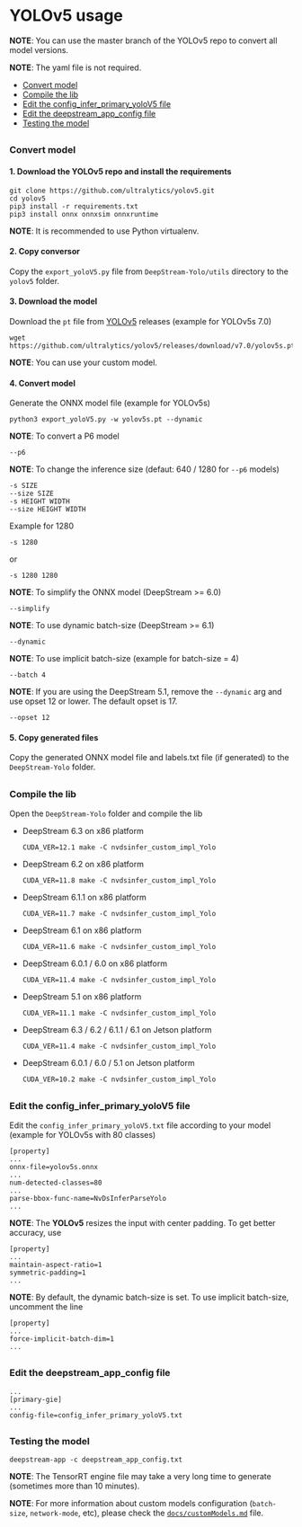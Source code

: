 # YOLOv5 usage

**NOTE**: You can use the master branch of the YOLOv5 repo to convert all model versions.

**NOTE**: The yaml file is not required.

* [Convert model](#convert-model)
* [Compile the lib](#compile-the-lib)
* [Edit the config_infer_primary_yoloV5 file](#edit-the-config_infer_primary_yolov5-file)
* [Edit the deepstream_app_config file](#edit-the-deepstream_app_config-file)
* [Testing the model](#testing-the-model)

##

### Convert model

#### 1. Download the YOLOv5 repo and install the requirements

```
git clone https://github.com/ultralytics/yolov5.git
cd yolov5
pip3 install -r requirements.txt
pip3 install onnx onnxsim onnxruntime
```

**NOTE**: It is recommended to use Python virtualenv.

#### 2. Copy conversor

Copy the `export_yoloV5.py` file from `DeepStream-Yolo/utils` directory to the `yolov5` folder.

#### 3. Download the model

Download the `pt` file from [YOLOv5](https://github.com/ultralytics/yolov5/releases/) releases (example for YOLOv5s 7.0)

```
wget https://github.com/ultralytics/yolov5/releases/download/v7.0/yolov5s.pt
```

**NOTE**: You can use your custom model.

#### 4. Convert model

Generate the ONNX model file (example for YOLOv5s)

```
python3 export_yoloV5.py -w yolov5s.pt --dynamic
```

**NOTE**: To convert a P6 model

```
--p6
```

**NOTE**: To change the inference size (defaut: 640 / 1280 for `--p6` models)

```
-s SIZE
--size SIZE
-s HEIGHT WIDTH
--size HEIGHT WIDTH
```

Example for 1280

```
-s 1280
```

or

```
-s 1280 1280
```

**NOTE**: To simplify the ONNX model (DeepStream >= 6.0)

```
--simplify
```

**NOTE**: To use dynamic batch-size (DeepStream >= 6.1)

```
--dynamic
```

**NOTE**: To use implicit batch-size (example for batch-size = 4)

```
--batch 4
```

**NOTE**: If you are using the DeepStream 5.1, remove the `--dynamic` arg and use opset 12 or lower. The default opset is 17.

```
--opset 12
```

#### 5. Copy generated files

Copy the generated ONNX model file and labels.txt file (if generated) to the `DeepStream-Yolo` folder.

##

### Compile the lib

Open the `DeepStream-Yolo` folder and compile the lib

* DeepStream 6.3 on x86 platform

  ```
  CUDA_VER=12.1 make -C nvdsinfer_custom_impl_Yolo
  ```

* DeepStream 6.2 on x86 platform

  ```
  CUDA_VER=11.8 make -C nvdsinfer_custom_impl_Yolo
  ```

* DeepStream 6.1.1 on x86 platform

  ```
  CUDA_VER=11.7 make -C nvdsinfer_custom_impl_Yolo
  ```

* DeepStream 6.1 on x86 platform

  ```
  CUDA_VER=11.6 make -C nvdsinfer_custom_impl_Yolo
  ```

* DeepStream 6.0.1 / 6.0 on x86 platform

  ```
  CUDA_VER=11.4 make -C nvdsinfer_custom_impl_Yolo
  ```

* DeepStream 5.1 on x86 platform

  ```
  CUDA_VER=11.1 make -C nvdsinfer_custom_impl_Yolo
  ```

* DeepStream 6.3 / 6.2 / 6.1.1 / 6.1 on Jetson platform

  ```
  CUDA_VER=11.4 make -C nvdsinfer_custom_impl_Yolo
  ```

* DeepStream 6.0.1 / 6.0 / 5.1 on Jetson platform

  ```
  CUDA_VER=10.2 make -C nvdsinfer_custom_impl_Yolo
  ```

##

### Edit the config_infer_primary_yoloV5 file

Edit the `config_infer_primary_yoloV5.txt` file according to your model (example for YOLOv5s with 80 classes)

```
[property]
...
onnx-file=yolov5s.onnx
...
num-detected-classes=80
...
parse-bbox-func-name=NvDsInferParseYolo
...
```

**NOTE**: The **YOLOv5** resizes the input with center padding. To get better accuracy, use

```
[property]
...
maintain-aspect-ratio=1
symmetric-padding=1
...
```

**NOTE**: By default, the dynamic batch-size is set. To use implicit batch-size, uncomment the line

```
[property]
...
force-implicit-batch-dim=1
...
```

##

### Edit the deepstream_app_config file

```
...
[primary-gie]
...
config-file=config_infer_primary_yoloV5.txt
```

##

### Testing the model

```
deepstream-app -c deepstream_app_config.txt
```

**NOTE**: The TensorRT engine file may take a very long time to generate (sometimes more than 10 minutes).

**NOTE**: For more information about custom models configuration (`batch-size`, `network-mode`, etc), please check the [`docs/customModels.md`](customModels.md) file.
